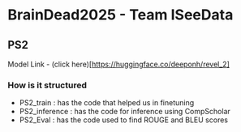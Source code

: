 # BrainDead2025 - Team ISeeData

## PS2
Model Link - (click here)[https://huggingface.co/deeponh/revel_2]
### How is it structured
- PS2_train : has the code that helped us in finetuning
- PS2_inference : has the code for inference using CompScholar
- PS2_Eval : has the code used to find ROUGE and BLEU scores
